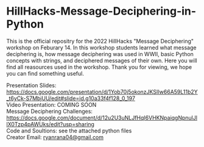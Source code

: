 # HillHacks-Message-Deciphering-in-Python
This is the official repositry for the 2022 HillHacks "Message Deciphering" workshop on Feburary 14. In this workshop students learned what message deciphering is, how message deciphering was used in WWII, basic Python concepts with strings, and deciphered messages of their own. Here you will find all reasources used in the workshop. Thank you for viewing, we hope you can find something useful.

Presentation Slides: https://docs.google.com/presentation/d/1Yob70j5okonzJKSIIw66A59L11b2Y_t6yCk-S7MbjUU/edit#slide=id.g10a33f4f128_0_197
<br>
Video Presentation: COMING SOON
<br>
Message Deciphering Challenges: https://docs.google.com/document/d/12u2U3uNLJfHqI6VHKNpaiqgNpnulJllX0Tzp4pAWUks/edit?usp=sharing
<br>
Code and Soultions: see the attached python files
<br>
Creator Email: ryanrana04@gmail.com
